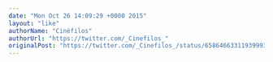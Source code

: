 ```yaml
---
date: "Mon Oct 26 14:09:29 +0000 2015"
layout: "like"
authorName: "Cinéfilos"
authorUrl: "https://twitter.com/_Cinefilos_"
originalPost: "https://twitter.com/_Cinefilos_/status/658646633119399937"
---
```

